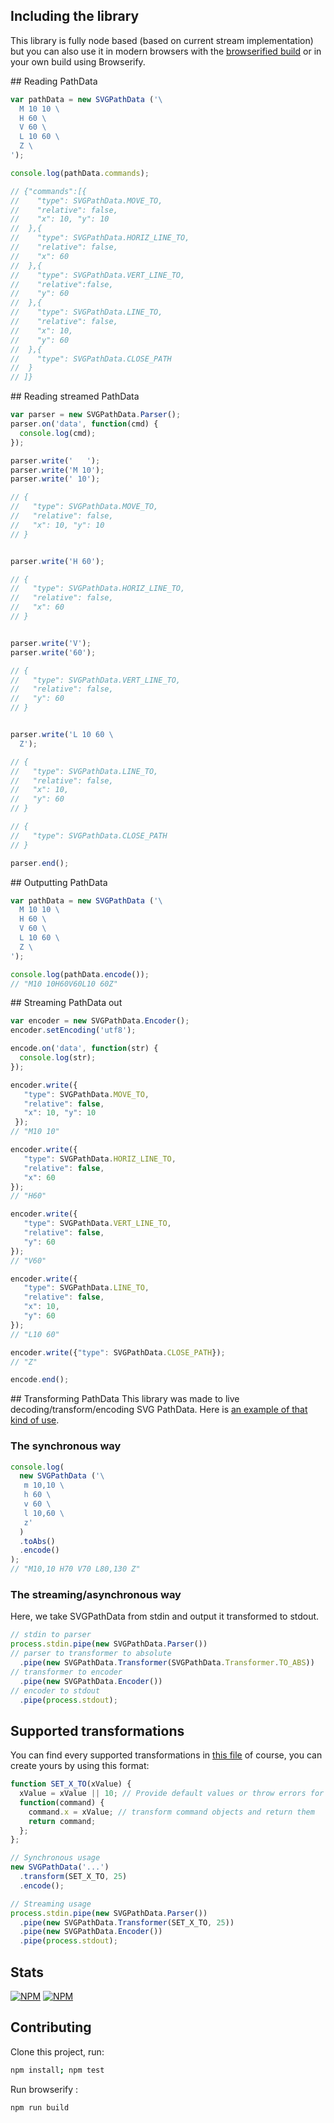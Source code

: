 ## Including the library
This library is fully node based (based on current stream implementation) but
 you can also use it in modern browsers with the
 [browserified build](https://github.com/nfroidure/SVGPathData/blob/master/dist/SVGPathData.js)
 or in your own build using Browserify.

## Reading PathData
```js
var pathData = new SVGPathData ('\
  M 10 10 \
  H 60 \
  V 60 \
  L 10 60 \
  Z \
');

console.log(pathData.commands);

// {"commands":[{
//    "type": SVGPathData.MOVE_TO,
//    "relative": false,
//    "x": 10, "y": 10
//  },{
//    "type": SVGPathData.HORIZ_LINE_TO,
//    "relative": false,
//    "x": 60
//  },{
//    "type": SVGPathData.VERT_LINE_TO,
//    "relative":false,
//    "y": 60
//  },{
//    "type": SVGPathData.LINE_TO,
//    "relative": false,
//    "x": 10,
//    "y": 60
//  },{
//    "type": SVGPathData.CLOSE_PATH
//  }
// ]}
```

## Reading streamed PathData
```js
var parser = new SVGPathData.Parser();
parser.on('data', function(cmd) {
  console.log(cmd);
});

parser.write('   ');
parser.write('M 10');
parser.write(' 10');

// {
//   "type": SVGPathData.MOVE_TO,
//   "relative": false,
//   "x": 10, "y": 10
// }


parser.write('H 60');

// {
//   "type": SVGPathData.HORIZ_LINE_TO,
//   "relative": false,
//   "x": 60
// }


parser.write('V');
parser.write('60');

// {
//   "type": SVGPathData.VERT_LINE_TO,
//   "relative": false,
//   "y": 60
// }


parser.write('L 10 60 \
  Z');

// {
//   "type": SVGPathData.LINE_TO,
//   "relative": false,
//   "x": 10,
//   "y": 60
// }

// {
//   "type": SVGPathData.CLOSE_PATH
// }

parser.end();
```

## Outputting PathData
```js
var pathData = new SVGPathData ('\
  M 10 10 \
  H 60 \
  V 60 \
  L 10 60 \
  Z \
');

console.log(pathData.encode());
// "M10 10H60V60L10 60Z"
```

## Streaming PathData out
```js
var encoder = new SVGPathData.Encoder();
encoder.setEncoding('utf8');

encode.on('data', function(str) {
  console.log(str);
});

encoder.write({
   "type": SVGPathData.MOVE_TO,
   "relative": false,
   "x": 10, "y": 10
 });
// "M10 10"

encoder.write({
   "type": SVGPathData.HORIZ_LINE_TO,
   "relative": false,
   "x": 60
});
// "H60"

encoder.write({
   "type": SVGPathData.VERT_LINE_TO,
   "relative": false,
   "y": 60
});
// "V60"

encoder.write({
   "type": SVGPathData.LINE_TO,
   "relative": false,
   "x": 10,
   "y": 60
});
// "L10 60"

encoder.write({"type": SVGPathData.CLOSE_PATH});
// "Z"

encode.end();
```

## Transforming PathData
This library was made to live decoding/transform/encoding SVG PathData. Here is
 [an example of that kind of use](https://github.com/nfroidure/svgicons2svgfont/blob/aa6df0211419e9d61c417c63bcc353f0cb2ea0c8/src/index.js#L192).

### The synchronous way
```js
console.log(
  new SVGPathData ('\
   m 10,10 \
   h 60 \
   v 60 \
   l 10,60 \
   z'
  )
  .toAbs()
  .encode()
);
// "M10,10 H70 V70 L80,130 Z"
```

### The streaming/asynchronous way
Here, we take SVGPathData from stdin and output it transformed to stdout.
```js
// stdin to parser
process.stdin.pipe(new SVGPathData.Parser())
// parser to transformer to absolute
  .pipe(new SVGPathData.Transformer(SVGPathData.Transformer.TO_ABS))
// transformer to encoder
  .pipe(new SVGPathData.Encoder())
// encoder to stdout
  .pipe(process.stdout);
```

## Supported transformations
You can find every supported transformations in
 [this file](https://github.com/nfroidure/SVGPathData/blob/master/src/SVGPathDataTransformer.js#L47)
 of course, you can create yours by using this format:
```js
function SET_X_TO(xValue) {
  xValue = xValue || 10; // Provide default values or throw errors for options
  function(command) {
    command.x = xValue; // transform command objects and return them
    return command;
  };
};

// Synchronous usage
new SVGPathData('...')
  .transform(SET_X_TO, 25)
  .encode();

// Streaming usage
process.stdin.pipe(new SVGPathData.Parser())
  .pipe(new SVGPathData.Transformer(SET_X_TO, 25))
  .pipe(new SVGPathData.Encoder())
  .pipe(process.stdout);
```

## Stats

[![NPM](https://nodei.co/npm/svg-pathdata.png?downloads=true&stars=true)](https://nodei.co/npm/svg-pathdata/)
[![NPM](https://nodei.co/npm-dl/svg-pathdata.png)](https://nodei.co/npm/svg-pathdata/)

## Contributing
Clone this project, run:
```sh
npm install; npm test
```

Run browserify :
```sh
npm run build
```
